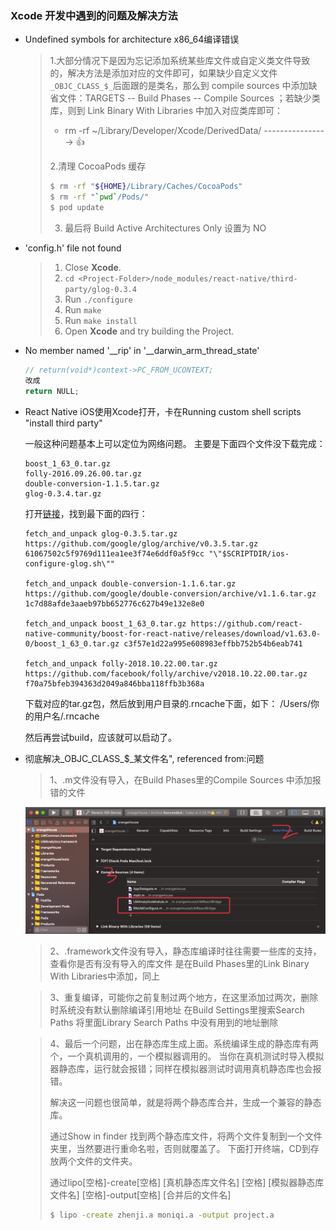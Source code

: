 ### Xcode 开发中遇到的问题及解决方法


- Undefined symbols for architecture x86_64编译错误

  > 1.大部分情况下是因为忘记添加系统某些库文件或自定义类文件导致的，解决方法是添加对应的文件即可，如果缺少自定义文件 `_OBJC_CLASS_$_`后面跟的是类名，那么到 compile sources 中添加缺省文件：TARGETS -- Build Phases -- Compile Sources ；若缺少类库，则到 Link Binary With Libraries 中加入对应类库即可：
  >
  > - rm -rf ~/Library/Developer/Xcode/DerivedData/         ----------------> 👍
  >
  > 2.清理 CocoaPods 缓存
  >
  > ```bash
  > $ rm -rf "${HOME}/Library/Caches/CocoaPods"
  > $ rm -rf "`pwd`/Pods/"
  > $ pod update
  > ```
  >
  > 3. 最后将 Build Active Architectures Only 设置为 NO

- 'config.h' file not found

  >1. Close **Xcode**.
  >2. `cd <Project-Folder>/node_modules/react-native/third-party/glog-0.3.4`
  >3. Run `./configure`
  >4. Run `make`
  >5. Run `make install`
  >6. Open **Xcode** and try building the Project.

- No member named '__rip' in '__darwin_arm_thread_state'

  ```c
  // return(void*)context->PC_FROM_UCONTEXT;
  改成
  return NULL;
  ```

  

- React Native iOS使用Xcode打开，卡在Running custom shell scripts "install third party"

  一般这种问题基本上可以定位为网络问题。 主要是下面四个文件没下载完成：

  ```
  boost_1_63_0.tar.gz
  folly-2016.09.26.00.tar.gz
  double-conversion-1.1.5.tar.gz
  glog-0.3.4.tar.gz
  ```

  打开[链接](https://github.com/facebook/react-native/blob/master/scripts/ios-install-third-party.sh)，找到最下面的四行：

  ```
  fetch_and_unpack glog-0.3.5.tar.gz https://github.com/google/glog/archive/v0.3.5.tar.gz 61067502c5f9769d111ea1ee3f74e6ddf0a5f9cc "\"$SCRIPTDIR/ios-configure-glog.sh\""
  
  fetch_and_unpack double-conversion-1.1.6.tar.gz https://github.com/google/double-conversion/archive/v1.1.6.tar.gz 1c7d88afde3aaeb97bb652776c627b49e132e8e0
  
  fetch_and_unpack boost_1_63_0.tar.gz https://github.com/react-native-community/boost-for-react-native/releases/download/v1.63.0-0/boost_1_63_0.tar.gz c3f57e1d22a995e608983effbb752b54b6eab741
  
  fetch_and_unpack folly-2018.10.22.00.tar.gz https://github.com/facebook/folly/archive/v2018.10.22.00.tar.gz f70a75bfeb394363d2049a846bba118ffb3b368a
  ```

  下载对应的tar.gz包，然后放到用户目录的.rncache下面，如下： /Users/你的用户名/.rncache

  然后再尝试build，应该就可以启动了。

- 彻底解决_OBJC_CLASS_$_某文件名", referenced from:问题

  >1、.m文件没有导入，在Build Phases里的Compile Sources 中添加报错的文件

  ![xcode1](../src/image/xcode1.png)

  > 2、.framework文件没有导入，静态库编译时往往需要一些库的支持，查看你是否有没有导入的库文件
  > 是在Build Phases里的Link Binary With Libraries中添加，同上

  >3、重复编译，可能你之前复制过两个地方，在这里添加过两次，删除时系统没有默认删除编译引用地址
  >在Build Settings里搜索Search Paths  将里面Library Search Paths 中没有用到的地址删除

  >4、最后一个问题，出在静态库生成上面。系统编译生成的静态库有两个，一个真机调用的，一个模拟器调用的。
  >当你在真机测试时导入模拟器静态库，运行就会报错；同样在模拟器测试时调用真机静态库也会报错。
  >
  >解决这一问题也很简单，就是将两个静态库合并，生成一个兼容的静态库。
  >
  >通过Show in finder 找到两个静态库文件，将两个文件复制到一个文件夹里，当然要进行重命名啦，否则就覆盖了。
  >下面打开终端，CD到存放两个文件的文件夹。
  >
  >通过lipo[空格]-create[空格] [真机静态库文件名] [空格] [模拟器静态库文件名] [空格]-output[空格] [合并后的文件名]
  >
  >```bash
  >$ lipo -create zhenji.a moniqi.a -output project.a
  >```

